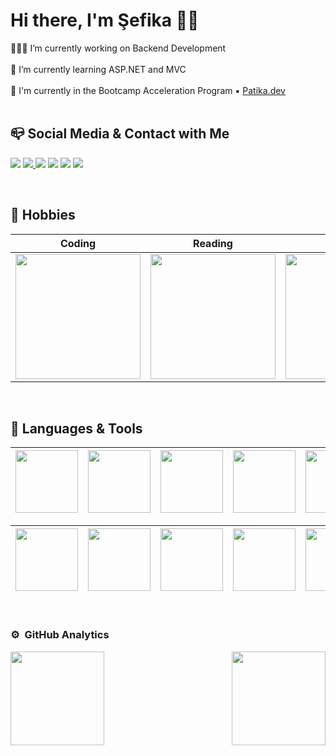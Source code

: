 
# Hi there, I'm Şefika 👋🏼 

 👩🏻‍💻 I’m currently working on Backend Development</br></br>🌱 I’m currently learning ASP.NET and MVC</br></br> 🐾 I'm currently in the Bootcamp Acceleration Program ▪️ [Patika.dev](https://app.patika.dev/sefikanurtopuz) </br>
</br>

## 📪 Social Media & Contact with Me
<p align="left">
<a href="https://www.hackerrank.com/sefikanurtopuz" target="_blank"><img src="https://img.shields.io/badge/-Hackerrank-2EC866?style=for-the-badge&logo=HackerRank&logoColor=white"></a>
<a  href="https://www.linkedin.com/in/sefikanurtopuz/" target="_blank"><img src="https://img.shields.io/badge/LinkedIn-0077B5?style=for-the-badge&logo=linkedin&logoColor=white"> </a>
<a href="https://www.kariyer.net/ozgecmis/sefikanurtopuz" target="_blank"><img src="https://img.shields.io/badge/KARIYER.NET-blueviolet?style=for-the-badge&logo=&logoColor=white"></a>
<a href="https://www.instagram.com/sefikanur/" target="_blank"><img src="https://img.shields.io/badge/Instagram-bc2a8d?style=for-the-badge&logo=instagram&logoColor=white"></a>
<a href="https://twitter.com/sefikanurtopuz" target="_blank" ><img  src="https://img.shields.io/badge/twitter-00acee?&style=for-the-badge&logo=twitter&logoColor=white"></a>
<a href="mailto:sefikanurtopuz@gmail.com" target="_blank"><img src="https://img.shields.io/badge/Gmail-D14836?style=for-the-badge&logo=gmail&logoColor=white"></a>
</p>
</br>

## 🔰 Hobbies 

|Coding|Reading|Listening|Researching|
|:-:|:-:|:-:|:-:|
|<img style="width: 200px" src="https://media0.giphy.com/media/LMcB8XospGZO8UQq87/giphy.gif?cid=790b7611f6b2c4186bd5ba8da08eccdc50a50d2e5746a5cf&rid=giphy.gif&ct=g">|<img style="width: 200px" src="https://media0.giphy.com/media/NFA61GS9qKZ68/giphy.gif?cid=790b7611de1bffe8b6fdcf185bd12120c31a661c7da98c03&rid=giphy.gif&ct=g">| <img style="width: 200px" src="https://media4.giphy.com/media/tqfS3mgQU28ko/200.webp?cid=ecf05e47sw4tafqj8xoucdmx1q955jeov28h216wqc3h3rrz&rid=200.webp&ct=g">|  <img style="width: 200px" src="https://media3.giphy.com/media/T5nP7Nwu5FzMc/200.webp?cid=ecf05e47hrxxp5h3kzph3p0fo46uzzttl8thleifho2d5gkb&rid=200.webp&ct=g">|
</br>

##  🔧  Languages & Tools 

|<img style="width: 100px" src="https://img.shields.io/badge/c%23-%23239120.svg?style=for-the-badge&logo=c-sharp&logoColor=white">|<img style="width: 100px" src="https://img.shields.io/badge/.NET-5C2D91?style=for-the-badge&logo=.net&logoColor=white">|<img style="width: 100px" src="https://img.shields.io/badge/html5-%23E34F26.svg?style=for-the-badge&logo=html5&logoColor=white">|<img style="width: 100px" src="https://img.shields.io/badge/css3-%231572B6.svg?style=for-the-badge&logo=css3&logoColor=white">|<img style="width: 100px" src="https://img.shields.io/badge/bootstrap-%23563D7C.svg?style=for-the-badge&logo=bootstrap&logoColor=white">|<img style="width: 100px" src="https://img.shields.io/badge/javascript-%23323330.svg?style=for-the-badge&logo=javascript&logoColor=%23F7DF1E">|<img style="width: 100px" src="https://img.shields.io/badge/php-%23777BB4.svg?style=for-the-badge&logo=php&logoColor=white">|<img style="width: 100px" src="https://img.shields.io/badge/python-3670A0?style=for-the-badge&logo=python&logoColor=ffdd54">|
|:-:|:-:|:-:|:-:|:-:|:-:|:-:|:-:|


|<img style="width: 100px" src="https://img.shields.io/badge/markdown-%23000000.svg?style=for-the-badge&logo=markdown&logoColor=white">|<img style="width: 100px" src="https://img.shields.io/badge/Microsoft%20SQL%20Server-CC2927?style=for-the-badge&logo=microsoft%20sql%20server&logoColor=white">|<img style="width: 100px" src="https://img.shields.io/badge/mysql-%2300f.svg?style=for-the-badge&logo=mysql&logoColor=white">|<img style="width: 100px" src="https://img.shields.io/badge/sqlite-%2307405e.svg?style=for-the-badge&logo=sqlite&logoColor=white">|<img style="width: 100px" src="https://img.shields.io/badge/git-%23F05033.svg?style=for-the-badge&logo=git&logoColor=white">|<img style="width: 100px" src="https://img.shields.io/badge/github-%23121011.svg?style=for-the-badge&logo=github&logoColor=white">|<img style="width: 100px" src="https://img.shields.io/badge/Visual%20Studio-5C2D91.svg?style=for-the-badge&logo=visual-studio&logoColor=white">|<img style="width: 100px" src="https://img.shields.io/badge/Visual%20Studio%20Code-0078d7.svg?style=for-the-badge&logo=visual-studio-code&logoColor=white">
|:-:|:-:|:-:|:-:|:-:|:-:|:-:|:-:|

</br>

### ⚙️ &nbsp;GitHub Analytics

<p align="left" >
<a href="https://github.com/sefikanurtopuz">
 <img height="150em" align="left" src="https://github-readme-stats-eight-theta.vercel.app/api?username=sefikanurtopuz&show_icons=true&theme=algolia&include_all_commits=true&count_private=true"/></a><a href="https://github.com/sefikanurtopuz"><img height="150em" align="right" src="https://github-readme-stats-eight-theta.vercel.app/api/top-langs/?username=sefikanurtopuz&layout=compact&langs_count=8&theme=algolia"/>
</a>
</p>
  

